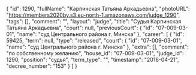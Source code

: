 {
    "id": 1290,
    "fullName": "Карпинская Татьяна Аркадьевна",
    "photoURL": "https://members2020by.s3.eu-north-1.amazonaws.com/judge_1290",
    "tags": [],
    "comment": "",
    "layout": "judge",
    "title": "Судья Карпинская Татьяна Аркадьевна",
    "court": null,
    "previousCourt": {
        "id": "07-009-03-01",
        "name": "суд Центрального района г. Минска"
    },
    "career": [
        {
            "id": 59425,
            "term": null,
            "type": "released",
            "court": {
                "id": "07-009-03-01",
                "name": "суд Центрального района г. Минска"
            },
            "extra": [],
            "comment": "по собственному желанию",
            "house_id": "07-009-03-01",
            "judge_id": 1290,
            "position": "судья",
            "term_type": "",
            "timestamp": "2016-04-21",
            "decree_number": "153"
        }
    ]
}